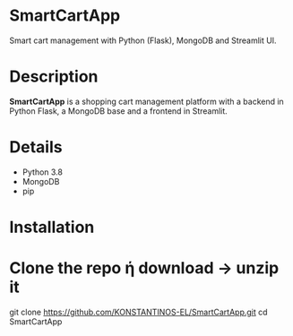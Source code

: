 # SmartCartApp

Smart cart management with Python (Flask), MongoDB and Streamlit UI.

# Description


**SmartCartApp** is a shopping cart management platform with a backend in Python Flask, a MongoDB base and a frontend in Streamlit.

# Details

- Python 3.8
- MongoDB 
- pip


# Installation

# Clone the repo ή download -> unzip it
git clone https://github.com/KONSTANTINOS-EL/SmartCartApp.git
cd SmartCartApp
